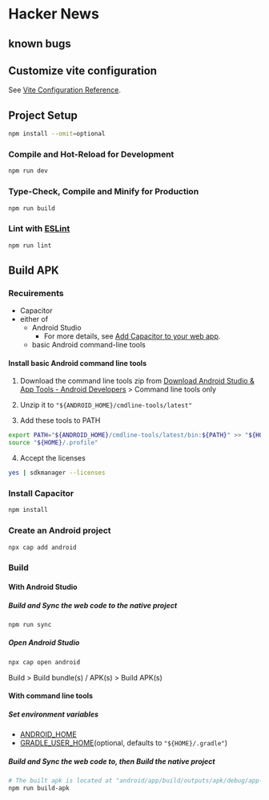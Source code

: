 # Hacker News 

## known bugs

## Customize vite configuration

See [Vite Configuration Reference](https://vitejs.dev/config/).

## Project Setup

```sh
npm install --omit=optional
```

### Compile and Hot-Reload for Development

```sh
npm run dev
```

### Type-Check, Compile and Minify for Production

```sh
npm run build
```

### Lint with [ESLint](https://eslint.org/)

```sh
npm run lint
```

## Build APK

### Recuirements


- Capacitor
- either of
  - Android Studio
    - For more details, see [Add Capacitor to your web app](https://capacitorjs.com/docs/getting-started#add-capacitor-to-your-web-app).
  - basic Android command-line tools

#### Install basic Android command line tools

1. Download the command line tools zip from [Download Android Studio & App Tools - Android Developers](https://developer.android.com/studio) > Command line tools only

2. Unzip it to `"${ANDROID_HOME}/cmdline-tools/latest"`

3. Add these tools to PATH

```sh
export PATH="${ANDROID_HOME}/cmdline-tools/latest/bin:${PATH}" >> "${HOME}/.profile"
source "${HOME}/.profile"
```

4. Accept the licenses

```sh
yes | sdkmanager --licenses
```

### Install Capacitor

```sh
npm install
```

### Create an Android project

```sh
npx cap add android
```

### Build

#### With Android Studio

##### Build and Sync the web code to the native project

```sh
npm run sync
```

##### Open Android Studio

```sh
npx cap open android
```

Build > Build bundle(s) / APK(s) > Build APK(s)  

#### With command line tools

##### Set environment variables

- [ANDROID_HOME](https://developer.android.com/tools/variables#android_home)
- [GRADLE_USER_HOME](https://docs.gradle.org/current/userguide/directory_layout.html#dir:gradle_user_home)(optional, defaults to `"${HOME}/.gradle"`)

##### Build and Sync the web code to, then Build the native project

```sh
# The built apk is located at "android/app/build/outputs/apk/debug/app-debug.apk"
npm run build-apk
```
